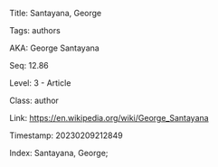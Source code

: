 Title:  Santayana, George

Tags:   authors

AKA:    George Santayana

Seq:    12.86

Level:  3 - Article

Class:  author

Link:   https://en.wikipedia.org/wiki/George_Santayana

Timestamp: 20230209212849

Index:  Santayana, George; 
